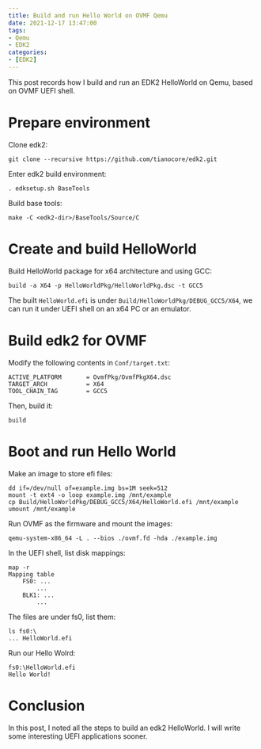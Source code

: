 ```yaml
---
title: Build and run Hello World on OVMF Qemu
date: 2021-12-17 13:47:00
tags:
- Qemu
- EDK2
categories:
- [EDK2]
---
```


This post records how I build and run an EDK2 HelloWorld on Qemu, based on OVMF UEFI shell.

# Prepare environment

Clone edk2:

```
git clone --recursive https://github.com/tianocore/edk2.git
```

Enter edk2 build environment:

```
. edksetup.sh BaseTools
```

Build base tools:

```
make -C <edk2-dir>/BaseTools/Source/C
```

# Create and build HelloWorld

Build HelloWorld package for x64 architecture and using GCC:

```
build -a X64 -p HelloWorldPkg/HelloWorldPkg.dsc -t GCC5
```

The built `HelloWorld.efi` is under `Build/HelloWorldPkg/DEBUG_GCC5/X64`, we can run it under UEFI shell on an x64 PC or an emulator.

# Build edk2 for OVMF

Modify the following contents in `Conf/target.txt`:

```
ACTIVE_PLATFORM       = OvmfPkg/OvmfPkgX64.dsc
TARGET_ARCH           = X64
TOOL_CHAIN_TAG        = GCC5
```

Then, build it:

```
build
```

# Boot and run Hello World

Make an image to store efi files:

```
dd if=/dev/null of=example.img bs=1M seek=512
mount -t ext4 -o loop example.img /mnt/example
cp Build/HelloWorldPkg/DEBUG_GCC5/X64/HelloWorld.efi /mnt/example
umount /mnt/example
```

Run OVMF as the firmware and mount the images:

```
qemu-system-x86_64 -L . --bios ./ovmf.fd -hda ./example.img
```

In the UEFI shell, list disk mappings:

```
map -r
Mapping table
    FS0: ...
        ...
    BLK1: ...
        ...
```

The files are under fs0, list them:

```
ls fs0:\
... HelloWorld.efi
```

Run our Hello Wolrd:

```
fs0:\HelloWorld.efi
Hello World!
```

# Conclusion

In this post, I noted all the steps to build an edk2 HelloWorld. I will write some interesting UEFI applications sooner.
